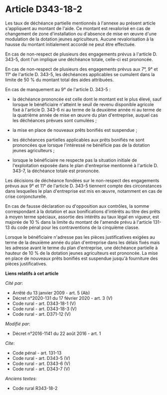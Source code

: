 # Article D343-18-2

Les taux de déchéance partielle mentionnés à l'annexe au présent article s'appliquent au montant de l'aide. Ce montant est
revalorisé en cas de changement de zone d'installation ou d'absence de mise en œuvre d'une modulation de la dotation jeunes
agriculteurs. Aucune revalorisation à la hausse du montant initialement accordé ne peut être effectuée. 

En cas de non-respect de plusieurs des engagements prévus à l'article D. 343-5, dont l'un implique une déchéance totale,
celle-ci est prononcée. 

En cas de non-respect de plusieurs des engagements prévus aux 7°, 9° et 11° de l'article D. 343-5, les déchéances applicables
se cumulent dans la limite de 50 % du montant total des aides attribuées. 

En cas de manquement au 9° de l'article D. 343-5 :

- la déchéance prononcée est celle dont le montant est le plus élevé, sauf lorsque le bénéficiaire n'atteint le seuil de
revenu disponible agricole fixé à l'article D. 343-6 ni au terme de la deuxième année ni au terme de la quatrième année de
mise en œuvre du plan d'entreprise, auquel cas les déchéances prévues sont cumulées ;

- la mise en place de nouveaux prêts bonifiés est suspendue ;

- les déchéances partielles applicables aux prêts bonifiés ne sont prononcées que lorsque l'intéressé ne bénéficie pas de la
dotation jeunes agriculteurs ;

- lorsque le bénéficiaire ne respecte pas la situation initiale de l'exploitation exposée dans le plan d'entreprise mentionné
à l'article D. 343-7, la déchéance totale est prononcée. 

Les décisions de déchéance fondées sur le non-respect des engagements prévus aux 9° et 11° de l'article D. 343-5 tiennent
compte des circonstances dans lesquelles le plan d'entreprise est mis en œuvre, notamment en cas de crise conjoncturelle. 

En cas de fausse déclaration ou d'opposition aux contrôles, la somme correspondant à la dotation et aux bonifications
d'intérêts au titre des prêts à moyen terme spéciaux, assortie des intérêts au taux légal en vigueur, est majorée de 10 %
dans la limite du montant de l'amende prévu à l'article 131-13 du code pénal pour les contraventions de la cinquième classe. 

Lorsque le bénéficiaire n'adresse pas les pièces justificatives exigées au terme de la deuxième année du plan d'entreprise
dans les délais fixés mais les adresse avant le terme du plan d'entreprise, une déchéance partielle à hauteur de 10 % de la
dotation jeunes agriculteurs est prononcée. La mise en place de nouveaux prêts bonifiés est suspendue jusqu'à fourniture des
pièces justificatives.

**Liens relatifs à cet article**

_Cité par_:

  - Arrêté du 13 janvier 2009 - art. 5 (Ab)
  - Décret n°2020-131 du 17 février 2020 - art. 3 (V)
  - Code rural - art. D343-18-1 (V)
  - Code rural - art. D343-18-3 (V)
  - Code rural - art. D371-12 (V)

_Modifié par_:

  - Décret n°2016-1141 du 22 août 2016 - art. 1

_Cite_:

  - Code pénal - art. 131-13
  - Code rural - art. D343-5 (V)
  - Code rural - art. D343-6 (V)
  - Code rural - art. D343-7 (V)

_Anciens textes_:

  - Code rural R343-18-2
